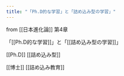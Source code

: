 ```yaml
---
title: "「Ph.D的な学習」と「詰め込み型の学習」"
---
```


from [[日本進化論]] 第4章

「[[Ph.D的な学習]]」と「[[詰め込み型の学習]]」


[[Ph.D]]
[[詰め込み型]]

[[博士]]
[[詰め込み教育]]
